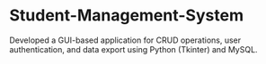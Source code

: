 # Student-Management-System
Developed a GUI-based application for CRUD operations, user authentication, and data export using  Python (Tkinter) and MySQL. 

